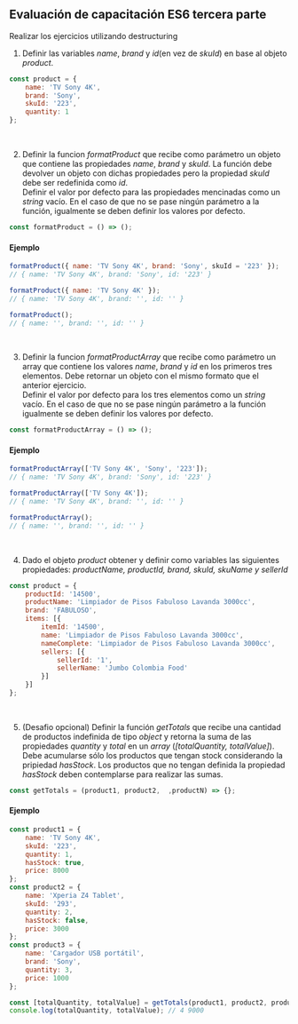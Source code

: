 ## Evaluación de capacitación ES6 tercera parte
Realizar los ejercicios utilizando destructuring

1. Definir las variables *name*, *brand* y *id*(en vez de *skuId*) en base al objeto *product*.

```javascript
const product = {
	name: 'TV Sony 4K',
	brand: 'Sony',
	skuId: '223',
	quantity: 1
};
```
&nbsp;

2. Definir la funcion *formatProduct* que recibe como parámetro un objeto que contiene las propiedades *name*, *brand* y *skuId*. La función debe devolver 
un objeto con dichas propiedades pero la propiedad *skuId* debe ser redefinida como *id*.  
Definir el valor por defecto para las propiedades mencinadas como un *string* vacío. En el caso de que no se pase ningún parámetro a la función, igualmente se deben definir los valores por defecto.

```javascript
const formatProduct = () => ();
```


#### Ejemplo
```javascript
formatProduct({ name: 'TV Sony 4K', brand: 'Sony', skuId = '223' });
// { name: 'TV Sony 4K', brand: 'Sony', id: '223' }

formatProduct({ name: 'TV Sony 4K' });
// { name: 'TV Sony 4K', brand: '', id: '' }

formatProduct();
// { name: '', brand: '', id: '' }
```
&nbsp;

3. Definir la funcion *formatProductArray* que recibe como parámetro un array que contiene los valores *name*, *brand* y *id* en los primeros tres elementos. Debe retornar un objeto con el mismo formato que el anterior ejercicio.  
Definir el valor por defecto para los tres elementos como un *string* vacío. En el caso de que no se pase ningún parámetro a la función igualmente se deben definir los valores por defecto.

```javascript
const formatProductArray = () => ();
```

#### Ejemplo
```javascript
formatProductArray(['TV Sony 4K', 'Sony', '223']);
// { name: 'TV Sony 4K', brand: 'Sony', id: '223' }

formatProductArray(['TV Sony 4K']);
// { name: 'TV Sony 4K', brand: '', id: '' }

formatProductArray();
// { name: '', brand: '', id: '' }
```
&nbsp;

4. Dado el objeto *product* obtener y definir como variables las siguientes propiedades:
*productName, productId, brand, skuId, skuName y sellerId*

```javascript
const product = {
	productId: '14500',
	productName: 'Limpiador de Pisos Fabuloso Lavanda 3000cc',
	brand: 'FABULOSO',
	items: [{
		itemId: '14500',
		name: 'Limpiador de Pisos Fabuloso Lavanda 3000cc',
		nameComplete: 'Limpiador de Pisos Fabuloso Lavanda 3000cc',
		sellers: [{
			sellerId: '1',
			sellerName: 'Jumbo Colombia Food'
		}]
	}]
};
```
&nbsp;

5. (Desafio opcional) Definir la función *getTotals* que recibe una cantidad de productos indefinida de tipo *object* y retorna la suma de las propiedades *quantity* y *total* en un *array* (*[totalQuantity, totalValue]*). 
Debe acumularse sólo los productos que tengan stock considerando la pripiedad *hasStock*. Los productos que no tengan definida la propiedad *hasStock* deben contemplarse para realizar las sumas.

```javascript
const getTotals = (product1, product2,  ,productN) => {};
```

#### Ejemplo
```javascript
const product1 = {
	name: 'TV Sony 4K',
	skuId: '223',
	quantity: 1,
	hasStock: true,
	price: 8000
};
const product2 = {
	name: 'Xperia Z4 Tablet',
	skuId: '293',
	quantity: 2,
	hasStock: false,
	price: 3000
};
const product3 = {
	name: 'Cargador USB portátil',
	brand: 'Sony',
	quantity: 3,
	price: 1000
};

const [totalQuantity, totalValue] = getTotals(product1, product2, product3);
console.log(totalQuantity, totalValue); // 4 9000
```
